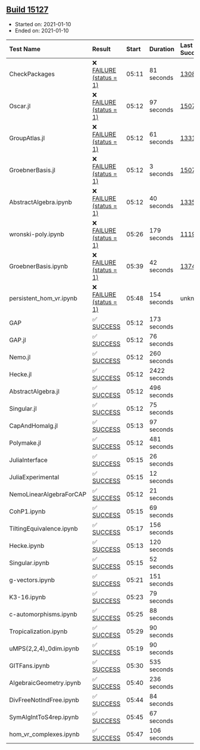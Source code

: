 ## [Build 15127](https://oscarci.mathematik.uni-kl.de/job/oscar/15127/)

* Started on: 2021-01-10
* Ended on: 2021-01-10

| Test Name    | Result | Start | Duration | Last Success | First Failure |
|:-------------|:-------|:------|:---------|:-------------|:--------------|
| CheckPackages | ❌ [FAILURE (status = 1)](https://oscarci.mathematik.uni-kl.de/job/oscar/15127/artifact/logs/build-15127/CheckPackages.log) | 05:11 | 81 seconds | [13085](https://oscarci.mathematik.uni-kl.de/job/oscar/13085/) | [13086](https://oscarci.mathematik.uni-kl.de/job/oscar/13086/) |
| Oscar.jl | ❌ [FAILURE (status = 1)](https://oscarci.mathematik.uni-kl.de/job/oscar/15127/artifact/logs/build-15127/Oscar.jl.log) | 05:12 | 97 seconds | [15079](https://oscarci.mathematik.uni-kl.de/job/oscar/15079/) | [15080](https://oscarci.mathematik.uni-kl.de/job/oscar/15080/) |
| GroupAtlas.jl | ❌ [FAILURE (status = 1)](https://oscarci.mathematik.uni-kl.de/job/oscar/15127/artifact/logs/build-15127/GroupAtlas.jl.log) | 05:12 | 61 seconds | [13311](https://oscarci.mathematik.uni-kl.de/job/oscar/13311/) | [13312](https://oscarci.mathematik.uni-kl.de/job/oscar/13312/) |
| GroebnerBasis.jl | ❌ [FAILURE (status = 1)](https://oscarci.mathematik.uni-kl.de/job/oscar/15127/artifact/logs/build-15127/GroebnerBasis.jl.log) | 05:12 | 3 seconds | [15079](https://oscarci.mathematik.uni-kl.de/job/oscar/15079/) | [15080](https://oscarci.mathematik.uni-kl.de/job/oscar/15080/) |
| AbstractAlgebra.ipynb | ❌ [FAILURE (status = 1)](https://oscarci.mathematik.uni-kl.de/job/oscar/15127/artifact/logs/build-15127/AbstractAlgebra.ipynb.log) | 05:12 | 40 seconds | [13355](https://oscarci.mathematik.uni-kl.de/job/oscar/13355/) | [13356](https://oscarci.mathematik.uni-kl.de/job/oscar/13356/) |
| wronski-poly.ipynb | ❌ [FAILURE (status = 1)](https://oscarci.mathematik.uni-kl.de/job/oscar/15127/artifact/logs/build-15127/wronski-poly.ipynb.log) | 05:26 | 179 seconds | [11192](https://oscarci.mathematik.uni-kl.de/job/oscar/11192/) | [11193](https://oscarci.mathematik.uni-kl.de/job/oscar/11193/) |
| GroebnerBasis.ipynb | ❌ [FAILURE (status = 1)](https://oscarci.mathematik.uni-kl.de/job/oscar/15127/artifact/logs/build-15127/GroebnerBasis.ipynb.log) | 05:39 | 42 seconds | [13748](https://oscarci.mathematik.uni-kl.de/job/oscar/13748/) | [13749](https://oscarci.mathematik.uni-kl.de/job/oscar/13749/) |
| persistent_hom_vr.ipynb | ❌ [FAILURE (status = 1)](https://oscarci.mathematik.uni-kl.de/job/oscar/15127/artifact/logs/build-15127/persistent_hom_vr.ipynb.log) | 05:48 | 154 seconds | unknown | unknown |
| GAP | ✅ [SUCCESS](https://oscarci.mathematik.uni-kl.de/job/oscar/15127/artifact/logs/build-15127/GAP.log) | 05:12 | 173 seconds |  |  |
| GAP.jl | ✅ [SUCCESS](https://oscarci.mathematik.uni-kl.de/job/oscar/15127/artifact/logs/build-15127/GAP.jl.log) | 05:12 | 76 seconds |  |  |
| Nemo.jl | ✅ [SUCCESS](https://oscarci.mathematik.uni-kl.de/job/oscar/15127/artifact/logs/build-15127/Nemo.jl.log) | 05:12 | 260 seconds |  |  |
| Hecke.jl | ✅ [SUCCESS](https://oscarci.mathematik.uni-kl.de/job/oscar/15127/artifact/logs/build-15127/Hecke.jl.log) | 05:12 | 2422 seconds |  |  |
| AbstractAlgebra.jl | ✅ [SUCCESS](https://oscarci.mathematik.uni-kl.de/job/oscar/15127/artifact/logs/build-15127/AbstractAlgebra.jl.log) | 05:12 | 496 seconds |  |  |
| Singular.jl | ✅ [SUCCESS](https://oscarci.mathematik.uni-kl.de/job/oscar/15127/artifact/logs/build-15127/Singular.jl.log) | 05:12 | 75 seconds |  |  |
| CapAndHomalg.jl | ✅ [SUCCESS](https://oscarci.mathematik.uni-kl.de/job/oscar/15127/artifact/logs/build-15127/CapAndHomalg.jl.log) | 05:13 | 97 seconds |  |  |
| Polymake.jl | ✅ [SUCCESS](https://oscarci.mathematik.uni-kl.de/job/oscar/15127/artifact/logs/build-15127/Polymake.jl.log) | 05:12 | 481 seconds |  |  |
| JuliaInterface | ✅ [SUCCESS](https://oscarci.mathematik.uni-kl.de/job/oscar/15127/artifact/logs/build-15127/JuliaInterface.log) | 05:15 | 26 seconds |  |  |
| JuliaExperimental | ✅ [SUCCESS](https://oscarci.mathematik.uni-kl.de/job/oscar/15127/artifact/logs/build-15127/JuliaExperimental.log) | 05:15 | 12 seconds |  |  |
| NemoLinearAlgebraForCAP | ✅ [SUCCESS](https://oscarci.mathematik.uni-kl.de/job/oscar/15127/artifact/logs/build-15127/NemoLinearAlgebraForCAP.log) | 05:12 | 21 seconds |  |  |
| CohP1.ipynb | ✅ [SUCCESS](https://oscarci.mathematik.uni-kl.de/job/oscar/15127/artifact/logs/build-15127/CohP1.ipynb.log) | 05:15 | 69 seconds |  |  |
| TiltingEquivalence.ipynb | ✅ [SUCCESS](https://oscarci.mathematik.uni-kl.de/job/oscar/15127/artifact/logs/build-15127/TiltingEquivalence.ipynb.log) | 05:17 | 156 seconds |  |  |
| Hecke.ipynb | ✅ [SUCCESS](https://oscarci.mathematik.uni-kl.de/job/oscar/15127/artifact/logs/build-15127/Hecke.ipynb.log) | 05:13 | 120 seconds |  |  |
| Singular.ipynb | ✅ [SUCCESS](https://oscarci.mathematik.uni-kl.de/job/oscar/15127/artifact/logs/build-15127/Singular.ipynb.log) | 05:15 | 52 seconds |  |  |
| g-vectors.ipynb | ✅ [SUCCESS](https://oscarci.mathematik.uni-kl.de/job/oscar/15127/artifact/logs/build-15127/g-vectors.ipynb.log) | 05:21 | 151 seconds |  |  |
| K3-16.ipynb | ✅ [SUCCESS](https://oscarci.mathematik.uni-kl.de/job/oscar/15127/artifact/logs/build-15127/K3-16.ipynb.log) | 05:23 | 79 seconds |  |  |
| c-automorphisms.ipynb | ✅ [SUCCESS](https://oscarci.mathematik.uni-kl.de/job/oscar/15127/artifact/logs/build-15127/c-automorphisms.ipynb.log) | 05:25 | 88 seconds |  |  |
| Tropicalization.ipynb | ✅ [SUCCESS](https://oscarci.mathematik.uni-kl.de/job/oscar/15127/artifact/logs/build-15127/Tropicalization.ipynb.log) | 05:29 | 90 seconds |  |  |
| uMPS(2,2,4)_0dim.ipynb | ✅ [SUCCESS](https://oscarci.mathematik.uni-kl.de/job/oscar/15127/artifact/logs/build-15127/uMPS-2-2-4-_0dim.ipynb.log) | 05:19 | 90 seconds |  |  |
| GITFans.ipynb | ✅ [SUCCESS](https://oscarci.mathematik.uni-kl.de/job/oscar/15127/artifact/logs/build-15127/GITFans.ipynb.log) | 05:30 | 535 seconds |  |  |
| AlgebraicGeometry.ipynb | ✅ [SUCCESS](https://oscarci.mathematik.uni-kl.de/job/oscar/15127/artifact/logs/build-15127/AlgebraicGeometry.ipynb.log) | 05:40 | 236 seconds |  |  |
| DivFreeNotIndFree.ipynb | ✅ [SUCCESS](https://oscarci.mathematik.uni-kl.de/job/oscar/15127/artifact/logs/build-15127/DivFreeNotIndFree.ipynb.log) | 05:44 | 84 seconds |  |  |
| SymAlgIntToS4rep.ipynb | ✅ [SUCCESS](https://oscarci.mathematik.uni-kl.de/job/oscar/15127/artifact/logs/build-15127/SymAlgIntToS4rep.ipynb.log) | 05:45 | 67 seconds |  |  |
| hom_vr_complexes.ipynb | ✅ [SUCCESS](https://oscarci.mathematik.uni-kl.de/job/oscar/15127/artifact/logs/build-15127/hom_vr_complexes.ipynb.log) | 05:47 | 106 seconds |  |  |
